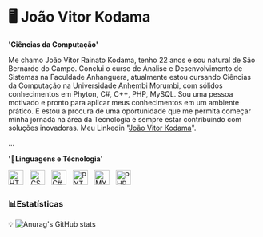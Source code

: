 # 🖥️ João Vitor Kodama

**'Ciências da Computação'**

Me chamo João Vitor Rainato Kodama, tenho 22 anos e sou natural de São Bernardo do Campo. Conclui o curso de Analise e Desenvolvimento de Sistemas na Faculdade Anhanguera, atualmente estou cursando Ciências da Computação na Universidade Anhembi Morumbi, com sólidos conhecimentos em Phyton, C#, C++, PHP, MySQL. Sou uma pessoa motivado e pronto para aplicar meus conhecimentos em um ambiente prático. E estou a procura de uma oportunidade que me permita começar minha jornada na área da Tecnologia e sempre estar contribuindo com soluções inovadoras. Meu Linkedin "[João Vitor Kodama](https://www.linkedin.com/in/jo%C3%A3o-vitor-kodama-0845251b1/)".

...

**'🤖Linguagens e Técnologia**'

<img 
  align="left"
  alt="HTML"
  title=HTML
  width="30px"
  style="padding-right: 10px;"
  src="https://cdn.jsdelivr.net/gh/devicons/devicon@latest/icons/html5/html5-original.svg"
/>

<img 
  align="left"
  alt="CSS"
  title=CSS
  width="30px"
  style="padding-right: 10px;"
  src="https://cdn.jsdelivr.net/gh/devicons/devicon@latest/icons/css3/css3-original.svg"   
/>

<img 
  align="left"
  alt="C#"
  title=C#
  width="30px"
  style="padding-right: 10px;"
  src="https://cdn.jsdelivr.net/gh/devicons/devicon@latest/icons/csharp/csharp-original.svg"           
/>

<img 
  align="left"
  alt="PYTHON"
  title=PY
  width="30px"
  style="padding-right: 10px;"
  src="https://cdn.jsdelivr.net/gh/devicons/devicon@latest/icons/linux/linux-original.svg"                  
/>

<img 
  align="left"
  alt="MYSQL"
  title=MYSQL
  width="30px"
  style="padding-right: 10px;"
  src="https://cdn.jsdelivr.net/gh/devicons/devicon@latest/icons/mysql/mysql-original-wordmark.svg"                           
/>

<img 
  align="left"
  alt="PHP"
  title=PHP
  width="30px"
  style="padding-right: 10px;"
  src="https://cdn.jsdelivr.net/gh/devicons/devicon@latest/icons/php/php-original.svg"                               
/>

<br/>
<br/>

### 📊Estatísticas 
💡
![Anurag's GitHub stats](https://github-readme-stats.vercel.app/api?username=JoãoVitor&show_icons=true&theme=tokyonight&include_all_connits=true&locale=pt-br)
